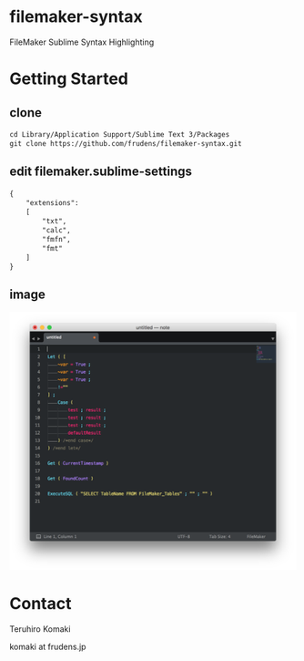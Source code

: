 filemaker-syntax
================

FileMaker Sublime Syntax Highlighting

Getting Started
===============

clone
-----

    cd Library/Application Support/Sublime Text 3/Packages
    git clone https://github.com/frudens/filemaker-syntax.git

edit filemaker.sublime-settings
-------------------------------

    {
    	"extensions":
    	[
    		"txt",
    		"calc",
    		"fmfn",
    		"fmt"
    	]
    }

image
-----

![filemaker-syntax](image.png)

Contact
=======

Teruhiro Komaki

komaki at frudens.jp
